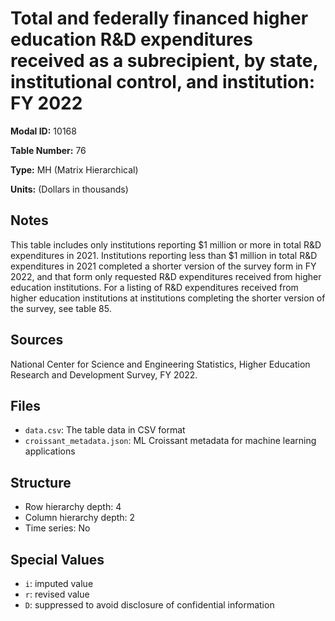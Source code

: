# Total and federally financed higher education R&D expenditures received as a subrecipient, by state, institutional control, and institution: FY 2022

**Modal ID:** 10168

**Table Number:** 76

**Type:** MH (Matrix Hierarchical)

**Units:** (Dollars in thousands)

## Notes

This table includes only institutions reporting $1 million or more in total R&D expenditures in 2021. Institutions reporting less than $1 million in total R&D expenditures in 2021 completed a shorter version of the survey form in FY 2022, and that form only requested R&D expenditures received from higher education institutions. For a listing of R&D expenditures received from higher education institutions at institutions completing the shorter version of the survey, see table 85.

## Sources

National Center for Science and Engineering Statistics, Higher Education Research and Development Survey, FY 2022.

## Files

- `data.csv`: The table data in CSV format
- `croissant_metadata.json`: ML Croissant metadata for machine learning applications

## Structure

- Row hierarchy depth: 4
- Column hierarchy depth: 2
- Time series: No

## Special Values

- `i`: imputed value
- `r`: revised value
- `D`: suppressed to avoid disclosure of confidential information
